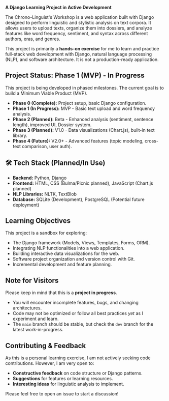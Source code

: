 **A Django Learning Project in Active Development**

The Chrono-Linguist's Workshop is a web application built with Django designed to perform linguistic and stylistic analysis on text corpora. It allows users to upload texts, organize them into dossiers, and analyze features like word frequency, sentiment, and syntax across different authors, eras, and genres.

This project is primarily a **hands-on exercise** for me to learn and practice full-stack web development with Django, natural language processing (NLP), and software architecture. It is not a production-ready application.

## Project Status: Phase 1 (MVP) - In Progress

This project is being developed in phased milestones. The current goal is to build a Minimum Viable Product (MVP).

*   **Phase 0 (Complete):** Project setup, basic Django configuration.
*   **Phase 1 (In Progress):** MVP - Basic text upload and word frequency analysis.
*   **Phase 2 (Planned):** Beta - Enhanced analysis (sentiment, sentence length), improved UI, Dossier system.
*   **Phase 3 (Planned):** V1.0 - Data visualizations (Chart.js), built-in text library.
*   **Phase 4 (Future):** V2.0+ - Advanced features (topic modeling, cross-text comparison, user auth).

## 🛠️ Tech Stack (Planned/In Use)

*   **Backend:** Python, Django
*   **Frontend:** HTML, CSS (Bulma/Picnic planned), JavaScript (Chart.js planned)
*   **NLP Libraries:** NLTK, TextBlob
*   **Database:** SQLite (Development), PostgreSQL (Potential future deployment)

## Learning Objectives

This project is a sandbox for exploring:
*   The Django framework (Models, Views, Templates, Forms, ORM).
*   Integrating NLP functionalities into a web application.
*   Building interactive data visualizations for the web.
*   Software project organization and version control with Git.
*   Incremental development and feature planning.

## Note for Visitors

Please keep in mind that this is a **project in progress**.
*   You will encounter incomplete features, bugs, and changing architectures.
*   Code may not be optimized or follow all best practices *yet* as I experiment and learn.
*   The `main` branch should be stable, but check the `dev` branch for the latest work-in-progress.

## Contributing & Feedback

As this is a personal learning exercise, I am not actively seeking code contributions. However, I am very open to:
*   **Constructive feedback** on code structure or Django patterns.
*   **Suggestions** for features or learning resources.
*   **Interesting ideas** for linguistic analysis to implement.

Please feel free to open an issue to start a discussion!
